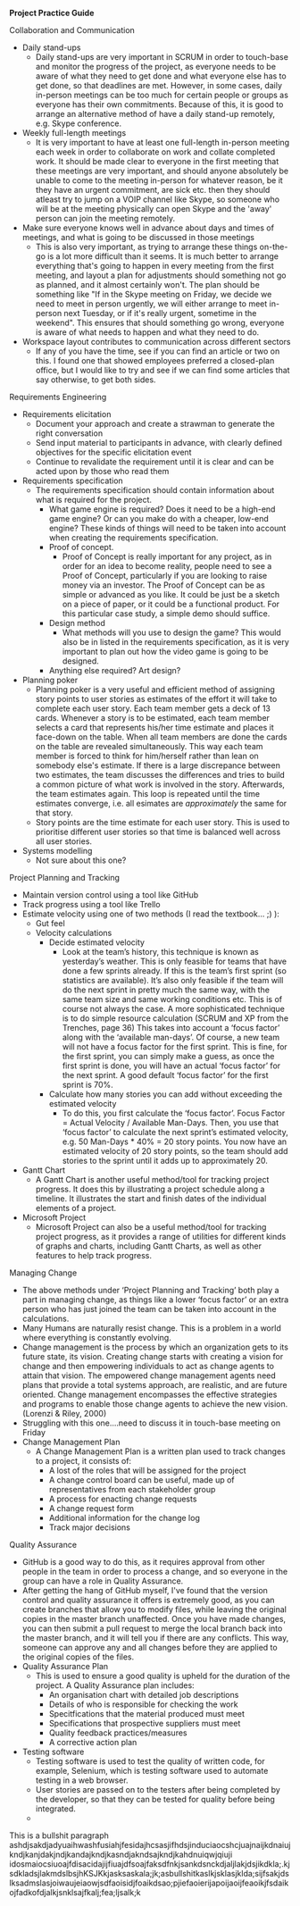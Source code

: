 **Project Practice Guide**

Collaboration and Communication
* Daily stand-ups
  * Daily stand-ups are very important in SCRUM in order to touch-base and monitor the progress of the project, as everyone needs to be aware of what they need to get done and what everyone else has to get done, so that deadlines are met. However, in some cases, daily in-person meetings can be too much for certain people or groups as everyone has their own commitments. Because of this, it is good to arrange an alternative method of have a daily stand-up remotely, e.g. Skype conference.
* Weekly full-length meetings
  * It is very important to have at least one full-length in-person meeting each week in order to collaborate on work and collate completed work. It should be made clear to everyone in the first meeting that these meetings are very important, and should anyone absolutely be unable to come to the meeting in-person for whatever reason, be it they have an urgent commitment, are sick etc. then they should atleast try to jump on a VOIP channel like Skype, so someone who will be at the meeting physically can open Skype and the 'away' person can join the meeting remotely.
* Make sure everyone knows well in advance about days and times of meetings, and what is going to be discussed in those meetings
  * This is also very important, as trying to arrange these things on-the-go is a lot more difficult than it seems. It is much better to arrange everything that's going to happen in every meeting from the first meeting, and layout a plan for adjustments should something not go as planned, and it almost certainly won't. The plan should be something like "If in the Skype meeting on Friday, we decide we need to meet in person urgently, we will either arrange to meet in-person next Tuesday, or if it's really urgent, sometime in the weekend". This ensures that should something go wrong, everyone is aware of what needs to happen and what they need to do. 
* Workspace layout contributes to communication across different sectors
  * If any of you have the time, see if you can find an article or two on this. I found one that showed employees preferred a closed-plan office, but I would like to try and see if we can find some articles that say otherwise, to get both sides.


Requirements Engineering
* Requirements elicitation
	* Document your approach and create a strawman to generate the right conversation
	* Send input material to participants in advance, with clearly defined objectives for the specific elicitation event
	* Continue to revalidate the requirement until it is clear and can be acted upon by those who read them
* Requirements specification
	* The requirements specification should contain information about what is required for the project.
		* What game engine is required? Does it need to be a high-end game engine? Or can you make do with a cheaper, low-end engine? These kinds of things will need to be taken into account when creating the requirements specification.
		* Proof of concept.
			* Proof of Concept is really important for any project, as in order for an idea to become reality, people need to see a Proof of Concept, particularly if you are looking to raise money via an investor.
			The Proof of Concept can be as simple or advanced as you like. It could be just be a sketch on a piece of paper, or it could be a functional product. For this particular case study, a simple demo should suffice.
		* Design method
			* What methods will you use to design the game? This would also be in listed in the requirements specification, as it is very important to plan out how the video game is going to be designed.
		* Anything else required? Art design?
* Planning poker
	* Planning poker is a very useful and efficient method of assigning story points to user stories as estimates of the effort it will take to complete each user story. Each team member gets a deck of 13 cards. Whenever a story is to be estimated, each team member selects a card that represents his/her time estimate and places it face-down on the table. When all team members are done the cards on the table are revealed simultaneously. This way each team member is forced to think for him/herself rather than lean on somebody else's estimate. If there is a large discrepance between two estimates, the team discusses the differences and tries to build a common picture of what work is involved in the story. Afterwards, the team estimates again. This loop is repeated until the time estimates converge, i.e. all esimates are *approximately* the same for that story.
	* Story points are the time estimate for each user story. This is used to prioritise different user stories so that time is balanced well across all user stories.
* Systems modelling
	* Not sure about this one?



Project Planning and Tracking
* Maintain version control using a tool like GitHub
* Track progress using a tool like Trello
* Estimate velocity using one of two methods (I read the textbook… ;) ):
    * Gut feel
    * Velocity calculations
      * Decide estimated velocity
        * Look at the team’s history, this technique is known as yesterday’s weather. This is only feasible for teams that have done a few sprints already. If this is the team’s first sprint (so statistics are available). It’s also only feasible if the team will do the next sprint in pretty much the same way, with the same team size and same working conditions etc. This is of course not always the case.
          A more sophisticated technique is to do simple resource calculation (SCRUM and XP from the Trenches, page 36)
          This takes into account a ‘focus factor’ along with the ‘available man-days’. Of course, a new team will not have a focus factor for the first sprint. This is fine, for the first sprint, you can simply make a guess, as once the first sprint is done, you will have an actual ‘focus factor’ for the next sprint. A good default ‘focus factor’ for the first sprint is 70%.
      * Calculate how many stories you can add without exceeding the estimated velocity
      	* To do this, you first calculate the ‘focus factor’. Focus Factor = Actual Velocity / Available Man-Days.
          Then, you use that ‘focus factor’ to calculate the next sprint’s estimated velocity, e.g. 50 Man-Days * 40% = 20 story points.
          You now have an estimated velocity of 20 story points, so the team should add stories to the sprint until it adds up to approximately 20.
* Gantt Chart
	* A Gantt Chart is another useful method/tool for tracking project progress. It does this by illustrating a project schedule along a timeline. It illustrates the start and finish dates of the individual elements of a project.
* Microsoft Project
	* Microsoft Project can also be a useful method/tool for tracking project progress, as it provides a range of utilities for different kinds of graphs and charts, including Gantt Charts, as well as other features to help track progress.

Managing Change
* The above methods under ‘Project Planning and Tracking’ both play a part in managing change, as things like a lower ‘focus factor’ or an extra person who has just joined the team can be taken into account in the calculations.
* Many Humans are naturally resist change. This is a problem in a world where everything is constantly evolving. 
* Change management is the process by which an organization gets to its future state, its vision. Creating change starts with creating a vision for change and then empowering individuals to act as change agents to attain that vision. The empowered change management agents need plans that provide a total systems approach, are realistic, and are future oriented. Change management encompasses the effective strategies and programs to enable those change agents to achieve the new vision. (Lorenzi & Riley, 2000)
* Struggling with this one....need to discuss it in touch-base meeting on Friday
* Change Management Plan
	* A Change Management Plan is a written plan used to track changes to a project, it consists of:
		* A lost of the roles that will be assigned for the project
		* A change control board can be useful, made up of representatives from each stakeholder group
		* A process for enacting change requests
		* A change request form
		* Additional information for the change log
		* Track major decisions

Quality Assurance
* GitHub is a good way to do this, as it requires approval from other people in the team in order to process a change, and so everyone in the group can have a role in Quality Assurance.
* After getting the hang of GitHub myself, I've found that the version control and quality assurance it offers is extremely good, as you can create branches that allow you to modify files, while leaving the original copies in the master branch unaffected. Once you have made changes, you can then submit a pull request to merge the local branch back into the master branch, and it will tell you if there are any conflicts. This way, someone can approve any and all changes before they are applied to the original copies of the files.
* Quality Assurance Plan
	* This is used to ensure a good quality is upheld for the duration of the project. A Quality Assurance plan includes:
		* An organisation chart with detailed job descriptions
		* Details of who is responsible for checking the work
		* Specitfications that the material produced must meet
		* Specifications that prospective suppliers must meet
		* Quality feedback practices/measures
		* A corrective action plan
* Testing software
	* Testing software is used to test the quality of written code, for example, Selenium, which is testing software used to automate testing in a web browser.
	* User stories are passed on to the testers after being completed by the developer, so that they can be tested for quality before being integrated.
	* 
	

This is a bullshit paragraph ashdjsakdjadyuaihwashfusiahjfesidajhcsasjifhdsjinduciaocshcjuajnaijkdnaiujkndjkanjdakjndjkandajkndjkasndjakndsajkndjkahdnuiqwjqiuji idosmaiocsiuoajfdisacidajijfiuajdfsoajfaksdfnkjsankdsnckdjaljlakjdsjikdkla;.kjsdkladsjlakmdslbsjhKSJKkjasksaskala;jk;asbullshitkaslkjsklasjklda;sijfsakjdslksadmslasjoiwaujeiaowjsdfaoisidjfoaikdsao;pjiefaoierijapoijaoijfeaoikjfsdaikojfadkofdjalkjsnklsajfkalj;fea;ljsalk;k

